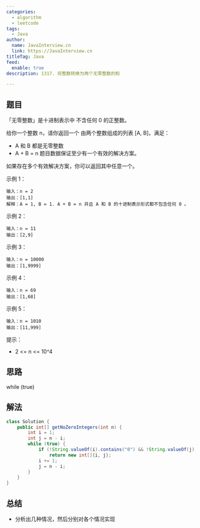 ```yaml
---
categories:
  - algorithm
  - leetcode
tags:
  - Java
author: 
  name: JavaInterview.cn
  link: https://JavaInterview.cn
titleTag: Java
feed:
  enable: true
description: 1317. 将整数转换为两个无零整数的和

---
```


## 题目

「无零整数」是十进制表示中 不含任何 0 的正整数。

给你一个整数 n，请你返回一个 由两个整数组成的列表 [A, B]，满足：

* A 和 B 都是无零整数
* A + B = n
题目数据保证至少有一个有效的解决方案。

如果存在多个有效解决方案，你可以返回其中任意一个。



示例 1：

    输入：n = 2
    输出：[1,1]
    解释：A = 1, B = 1. A + B = n 并且 A 和 B 的十进制表示形式都不包含任何 0 。
示例 2：

    输入：n = 11
    输出：[2,9]
示例 3：

    输入：n = 10000
    输出：[1,9999]
示例 4：

    输入：n = 69
    输出：[1,68]
示例 5：

    输入：n = 1010
    输出：[11,999]


提示：

* 2 <= n <= 10^4

## 思路

while (true)

## 解法
```java
class Solution {
    public int[] getNoZeroIntegers(int n) {
        int i = 1;
        int j = n - i;
        while (true) {
            if (!String.valueOf(i).contains("0") && !String.valueOf(j).contains("0"))
                return new int[]{i, j};
            i += 1;
            j = n - i;
        }
    }
}

```

## 总结

- 分析出几种情况，然后分别对各个情况实现 
